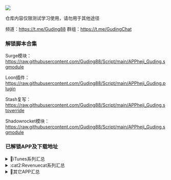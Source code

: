 ![](http://profile-counter.glitch.me/Guding88_Rewrite/count.svg)

仓库内容仅限测试学习使用，请勿用于其他途径

频道：https://t.me/Guding88 
群组：https://t.me/GudingChat 

### 解锁脚本合集

Surge模块：https://raw.githubusercontent.com/Guding88/Script/main/APPheji_Guding.sgmodule

Loon插件：https://raw.githubusercontent.com/Guding88/Script/main/APPheji_Guding.plugin

Stash复写：https://raw.githubusercontent.com/Guding88/Script/main/APPheji_Guding.stoverride

Shadowrocket模块：https://raw.githubusercontent.com/Guding88/Script/main/APPheji_Guding.sgmodule


### 已解锁APP及下载地址

<details>
   <summary>📱iTunes系列汇总</summary>    
   
|序号|APP名称|下载地址|
|--|--|--|
|1|百色特|[点击下载](https://apps.apple.com/app/id515094775)
|2|拍特内头|[点击下载](https://apps.apple.com/app/id992421775)
|3|Revive|[点击下载](https://apps.apple.com/app/id1616862692)
|4|Air系列|[点击下载](https://apps.apple.com/app/id1173365557)
|5|HashPhotos|[点击下载](https://apps.apple.com/app/id685784609)
|6|ProxyFi|[点击下载](https://apps.apple.com/app/id1671185533)
|7|Side|[点击下载](https://apps.apple.com/app/id1532395263)
|8|闪念|[点击下载](https://apps.apple.com/app/id1397149726)
|9|文晓生|[点击下载](https://apps.apple.com/app/id1595241052)
|10|小鸡专注|[点击下载](https://apps.apple.com/app/id1627691759)
|11|Picsew|[点击下载](https://apps.apple.com/app/id1208145167)
|12|安心天气|[点击下载](https://apps.apple.com/app/id1660522632)
|13|ProKnockout|[点击下载](https://apps.apple.com/app/id944665061)
|14|PutApp|[点击下载](https://apps.apple.com/app/id1456379965)
|15|ProKnockout|[点击下载](https://apps.apple.com/app/id944665061)
|16|VideoDay|[点击下载](https://apps.apple.com/app/id1483410865)
|17|‎Chat AI|[点击下载](https://apps.apple.com/app/id1660877567)
|18|‎ProCCD|[点击下载](https://apps.apple.com/app/id1616113199)
|19|‎Video Editor|[点击下载](https://apps.apple.com/app/id1403688344)
|20|Koloro|[点击下载](https://apps.apple.com/app/id1345159029)
|21|PDF Viewer|[点击下载](https://apps.apple.com/app/id1120099014)
|22|AllMyBatteries|[点击下载](https://apps.apple.com/app/id1621263412)
|23|ReLens|[点击下载](https://apps.apple.com/app/id1638027598)
|24|高级服装设计|[点击下载](https://apps.apple.com/app/id1413710253)
|25|Stylish Text|[点击下载](https://apps.apple.com/app/id1372415493)
|26|快捷指令库|[点击下载](https://apps.apple.com/app/id1540915106)
|27|灵动岛壁纸|[点击下载](https://apps.apple.com/app/id6444463659)
|28|鹰眼加速器|[点击下载](https://apps.apple.com/app/id1583608120)
|29|订阅通|[点击下载](https://apps.apple.com/app/id1577082754)



* Air系列未完全整理，**必须先下载计算器Air并解锁**，然后再下载同一开发者的同系列产品，会自动同步解锁。
</details>
<details>
   <summary>:cat2:Revenuecat系列汇总</summary>    
   
|序号|APP名称|下载地址|
|--|--|--|
|~~1~~|~~APTV~~|[点击下载](https://apps.apple.com/app/id1630403500)
|2|Authenticator|[点击下载](https://apps.apple.com/app/id1538761576)
|3|Photo Vault|[点击下载](https://apps.apple.com/app/id1562839653)
|4|Clockology|[点击下载](https://apps.apple.com/app/id1456386228)
|5|Falendar|[点击下载](https://apps.apple.com/app/id1670616883)
|6|GEIST|[点击下载](https://apps.apple.com/app/id897062509)
|7|InPaper|[点击下载](https://apps.apple.com/app/id1560313343)
|8|Lungy|[点击下载](https://apps.apple.com/app/id1545223887)
|9|MOZE|[点击下载](https://apps.apple.com/app/id1460011387)
|10|Monefy|[点击下载](https://apps.apple.com/app/id1212024409)
|11|OffScreen|[点击下载](https://apps.apple.com/app/id1474340105)
|12|Paper|[点击下载](https://apps.apple.com/app/id506003812)
|13|PhotoCleaner|[点击下载](https://apps.apple.com/app/id926090192)
|14|PhotoRoom|[点击下载](https://apps.apple.com/app/id1455009060)
|15|Pillow|[点击下载](https://apps.apple.com/app/id878691772)
|16|PixelMe|[点击下载](https://apps.apple.com/app/id1552314716)
|17|Purr|[点击下载](https://apps.apple.com/app/id1488455029)
|18|Reflectly|[点击下载](https://apps.apple.com/app/id1241229134)
|19|HealthView|[点击下载](https://apps.apple.com/app/id1020452064)
|20|TimeBloc|[点击下载](https://apps.apple.com/app/id1476033780)
|21|SleepTimer|[点击下载](https://apps.apple.com/app/id1057027109)
|22|Tally|[点击下载](https://apps.apple.com/app/id1090990601)
|23|Grateful|[点击下载](https://apps.apple.com/app/id1197512462)
|24|Last|[点击下载](https://apps.apple.com/app/id1092307625)
|25|Done|[点击下载](https://apps.apple.com/app/id1103961876)
|26|Sharp AI|[点击下载](https://apps.apple.com/app/id1622362309)
|27|Structured|[点击下载](https://apps.apple.com/app/id1499198946)
|28|喝水时间|[点击下载](https://apps.apple.com/app/id1401162094)
|29|Widgetsmith|[点击下载](https://apps.apple.com/app/id1523682319)
|30|Zoomable|[点击下载](https://apps.apple.com/app/id1568442831)
|31|车票票|[点击下载](https://apps.apple.com/app/id6446212291)
|32|方弗相机|[点击下载](https://apps.apple.com/app/id1621425556)
|33|饭卡|[点击下载](https://apps.apple.com/app/id1635764950)
|34|极简弹幕|[点击下载](https://apps.apple.com/app/id1572801421)
|35|极简日记|[点击下载](https://apps.apple.com/app/id1568936702)
|36|极简时钟|[点击下载](https://apps.apple.com/app/id1265404088)
|37|每日占星|[点击下载](https://apps.apple.com/app/id909048916)
|38|时间机器|[点击下载](https://apps.apple.com/app/id1502507360)
|39|始末|[点击下载](https://apps.apple.com/app/id1670906512)
|40|水心记|[点击下载](https://apps.apple.com/app/id1581076145)
|41|我的番茄|[点击下载](https://apps.apple.com/app/id1528322796)
|42|我的时间|[点击下载](https://apps.apple.com/app/id1481796842)
|43|星垂专注|[点击下载](https://apps.apple.com/app/id6446450915)
|44|星垂日记|[点击下载](https://apps.apple.com/app/id1663588935)
|45|已阅|[点击下载](https://apps.apple.com/app/id1589203887)
|46|诗片|[点击下载](https://apps.apple.com/app/id1672208469)
|47|习惯管家|[点击下载](https://apps.apple.com/app/id1253577148)
|48|LEMO FM|[点击下载](https://apps.apple.com/app/id6444756219)
|49|Dark Noise|[点击下载](https://apps.apple.com/app/id1465439395)
|50|VideoToPhoto|[点击下载](https://apps.apple.com/app/id1544125793)
|51|‎Chat AI|[点击下载](https://apps.apple.com/app/id1661016696)
|52|‎Photo Sync|[点击下载](https://apps.apple.com/app/id415850124)
|53|‎解忧娃娃|[点击下载](https://apps.apple.com/app/id1475104794)
|54|‎奇妙组件|[点击下载](https://apps.apple.com/app/id1466785009)
|55|‎卡片馆|[点击下载](https://apps.apple.com/app/id1441120440)
|56|‎白云天气|[点击下载](https://apps.apple.com/app/id1575901953)
|57|‎VSCO|[点击下载](https://apps.apple.com/app/id588013838)
|58|‎Tagmiibo|[点击下载](https://apps.apple.com/app/id1578966288)
|59|‎‎Amiibo Rewards|[点击下载](https://apps.apple.com/app/id1602924918)
|60|‎‎AmiiBoss|[点击下载](https://apps.apple.com/app/id1579972834)
|61|‎‎StressWatch|[点击下载](https://apps.apple.com/app/id6444737095)
|62|‎‎Anybox|[点击下载](https://apps.apple.com/app/id1593408455)
|63|‎‎‎Seamless|[点击下载](https://apps.apple.com/app/id1537718448)
|64|‎‎‎西江诗词|[点击下载](https://apps.apple.com/app/id1084924739)
|65|‎‎‎‎ImageX|[点击下载](https://apps.apple.com/app/id1668530080)
|66|‎‎‎‎‎Percento|[点击下载](https://apps.apple.com/app/id1494319934)
|67|‎‎‎‎‎Percento|[点击下载](https://apps.apple.com/app/id1612021829)
|68|‎‎‎‎‎Malloc VPN|[点击下载](https://apps.apple.com/app/id1632814003)
|69|‎‎‎‎‎Usage|[点击下载](https://apps.apple.com/app/id970353453)
|70|‎‎‎‎‎揭幕|[点击下载](https://apps.apple.com/app/id1585168957)
|71|‎‎‎‎‎小决定|[点击下载](https://apps.apple.com/app/id1338769645)
|72|‎‎‎‎‎元气计时|[点击下载](https://apps.apple.com/app/id1462723508)
|73|‎‎‎‎‎植物宝|[点击下载](https://apps.apple.com/app/id1566070492)
|74|‎‎‎‎‎HRZN|[点击下载](https://apps.apple.com/app/id1398160182)
|75|‎‎‎‎‎喵组件|[点击下载](https://apps.apple.com/app/id1563244756)
|76|‎‎‎‎‎MyPianist|[点击下载](https://apps.apple.com/app/id1460393665)
|77|‎‎‎‎‎Thenics|[点击下载](https://apps.apple.com/app/id1509531048)
|78|‎‎‎‎‎Currency|[点击下载](https://apps.apple.com/app/id284220417)
|79|‎‎‎‎‎Math Makers|[点击下载](https://apps.apple.com/app/id1558532437)
|80|‎‎‎‎‎Happy Days|[点击下载](https://apps.apple.com/app/id1564858029)
|81|‎‎‎‎‎Thiro|[点击下载](https://apps.apple.com/app/id1555982483)
|82|‎‎‎‎‎‎FTChatAI|[点击下载](https://apps.apple.com/app/id6446242414)



</details>
<details>
   <summary>🎉其它APP汇总</summary>    
   
|序号|APP名称|下载地址|
|--|--|--|
|1|CountThings|[点击下载](https://apps.apple.com/app/id1196810823)
|2|Cubox|[点击下载](https://apps.apple.com/app/id1113361350)
|3|NFC|[点击下载](https://apps.apple.com/app/id1249686798)
|4|PocketLists|[点击下载](https://apps.apple.com/app/id1272049520)
|5|Prisma|[点击下载](https://apps.apple.com/app/id1122649984)
|6|Todo清单|[点击下载](https://apps.apple.com/app/id1566997654)
|7|ToonMe|[点击下载](https://apps.apple.com/app/id1508120751)
|8|博树|[点击下载](https://apps.apple.com/app/id379968583)
|9|exping|[点击下载](https://apps.apple.com/app/id1581529305)
|10|飞跃VPN|[点击下载](https://apps.apple.com/app/id1590740244)
|11|极简汇率|[点击下载](https://apps.apple.com/app/id851033695)
|12|旅途随身听|[点击下载](https://apps.apple.com/app/id1622788638)
|13|每日艺术|[点击下载](https://apps.apple.com/app/id547982045)
|14|冥想星球|[点击下载](https://apps.apple.com/app/id1472457967)
|15|如期|[点击下载](https://apps.apple.com/app/id1579532060)
|16|stats.fm|[点击下载](https://apps.apple.com/app/id1526912392)
|17|小戈输入法|[点击下载](https://apps.apple.com/app/id1643095681)
|18|易截图2|[点击下载](https://apps.apple.com/app/id1633186528)
|19|一言|[点击下载](https://apps.apple.com/app/idid1010174792)
|20|指尖时光|[点击下载](https://apps.apple.com/app/id1392166974)
|21|Lensa AI|[点击下载](https://apps.apple.com/app/id1436732536)
|22|朝暮计划|[点击下载](https://apps.apple.com/app/id1535727202)
|23|有谱么|[点击下载](https://apps.apple.com/app/id973743727)
|24|格志日记|[点击下载](https://apps.apple.com/app/id1392523148)
|25|FIMO|[点击下载](https://apps.apple.com/app/id1454219307)
|26|Focos|[点击下载](https://apps.apple.com/app/id1274938524)
|27|亲爱的冰箱|[点击下载](https://apps.apple.com/app/id1555630532)
|28|给未来写封信|[点击下载](https://apps.apple.com/app/id1330852849)
|29|77进度|[点击下载](https://apps.apple.com/app/id1660947434)
|30|77时钟|[点击下载](https://apps.apple.com/app/id1627747584)
|31|77电脑助手|[点击下载](https://apps.apple.com/app/id1620485227)
|32|简讯|[点击下载](https://apps.apple.com/app/id1160249028)
|33|画世界|[点击下载](https://apps.apple.com/app/id1450111327)
|34|Drum Pad Machine|[点击下载](https://apps.apple.com/app/id1057968965)
|35|Pixel Art|[点击下载](https://apps.apple.com/app/id1274972321)
|36|Groovepad|[点击下载](https://apps.apple.com/app/id1454398991)
|37|时间积木|[点击下载](https://apps.apple.com/app/id821381018)
|38|Fomz|[点击下载](https://apps.apple.com/app/id1615744942)
|39|收起来|[点击下载](https://apps.apple.com/app/id1669206548)




